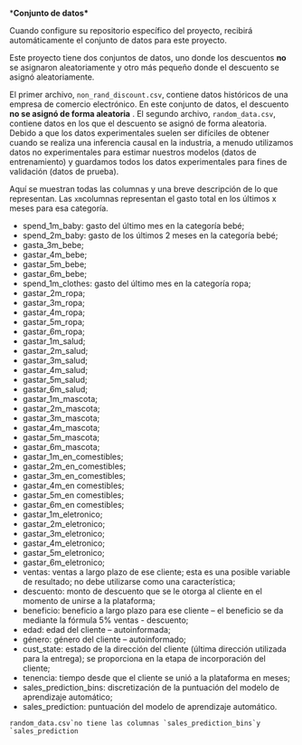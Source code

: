 ***Conjunto de datos\***

Cuando configure su repositorio específico del proyecto, recibirá automáticamente el conjunto de datos para este proyecto.

Este proyecto tiene dos conjuntos de datos, uno donde los descuentos **no** se asignaron aleatoriamente y otro más pequeño donde el descuento se asignó aleatoriamente.

El primer archivo, `non_rand_discount.csv`, contiene datos históricos de una empresa de comercio electrónico. En este conjunto de datos, el descuento **no se asignó de forma aleatoria** . El segundo archivo, `random_data.csv`, contiene datos en los que el descuento se asignó de forma aleatoria. Debido a que los datos experimentales suelen ser difíciles de obtener cuando se realiza una inferencia causal en la industria, a menudo utilizamos datos no experimentales para estimar nuestros modelos (datos de entrenamiento) y guardamos todos los datos experimentales para fines de validación (datos de prueba).

Aquí se muestran todas las columnas y una breve descripción de lo que representan. Las `xm`columnas representan el gasto total en los últimos x meses para esa categoría.

- spend_1m_baby: gasto del último mes en la categoría bebé;
- spend_2m_baby: gasto de los últimos 2 meses en la categoría bebé;
- gasta_3m_bebe;
- gastar_4m_bebe;
- gastar_5m_bebe;
- gastar_6m_bebe;
- spend_1m_clothes: gasto del último mes en la categoría ropa;
- gastar_2m_ropa;
- gastar_3m_ropa;
- gastar_4m_ropa;
- gastar_5m_ropa;
- gastar_6m_ropa;
- gastar_1m_salud;
- gastar_2m_salud;
- gastar_3m_salud;
- gastar_4m_salud;
- gastar_5m_salud;
- gastar_6m_salud;
- gastar_1m_mascota;
- gastar_2m_mascota;
- gastar_3m_mascota;
- gastar_4m_mascota;
- gastar_5m_mascota;
- gastar_6m_mascota;
- gastar_1m_en_comestibles;
- gastar_2m_en_comestibles;
- gastar_3m_en_comestibles;
- gastar_4m_en comestibles;
- gastar_5m_en comestibles;
- gastar_6m_en comestibles;
- gastar_1m_eletronico;
- gastar_2m_eletronico;
- gastar_3m_eletronico;
- gastar_4m_eletronico;
- gastar_5m_eletronico;
- gastar_6m_eletronico;
- ventas: ventas a largo plazo de ese cliente; esta es una posible variable de resultado; no debe utilizarse como una característica;
- descuento: monto de descuento que se le otorga al cliente en el momento de unirse a la plataforma;
- beneficio: beneficio a largo plazo para ese cliente – el beneficio se da mediante la fórmula 5% ventas - descuento;
- edad: edad del cliente – autoinformada;
- género: género del cliente – autoinformado;
- cust_state: estado de la dirección del cliente (última dirección utilizada para la entrega); se proporciona en la etapa de incorporación del cliente;
- tenencia: tiempo desde que el cliente se unió a la plataforma en meses;
- sales_prediction_bins: discretización de la puntuación del modelo de aprendizaje automático;
- sales_prediction: puntuación del modelo de aprendizaje automático.

```
random_data.csv`no tiene las columnas `sales_prediction_bins`y `sales_prediction
```
